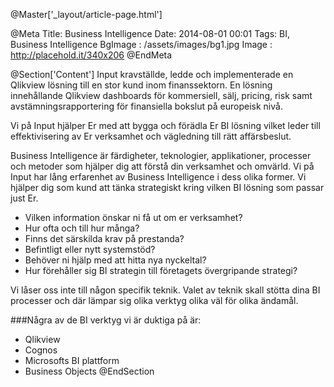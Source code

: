 @Master['_layout/article-page.html'] 

@Meta
Title: Business Intelligence
Date: 2014-08-01 00:01
Tags: BI, Business Intelligence
BgImage : /assets/images/bg1.jpg
Image : http://placehold.it/340x206
@EndMeta

@Section['Content']
Input kravställde, ledde och implementerade en Qlikview lösning till en stor kund inom finanssektorn. En lösning innehållande Qlikview dashboards för kommersiell, sälj, pricing, risk samt avstämningsrapportering för finansiella bokslut på europeisk nivå.

Vi på Input hjälper Er med att bygga och förädla Er BI lösning vilket leder till effektivisering av Er verksamhet och vägledning till rätt affärsbeslut.
 
Business Intelligence är färdigheter, teknologier, applikationer, processer och metoder som hjälper dig att förstå din verksamhet och omvärld.
Vi på Input har lång erfarenhet av Business Intelligence i dess olika former. Vi hjälper dig som kund att tänka strategiskt kring vilken BI lösning som passar just Er.

- Vilken information önskar ni få ut om er verksamhet?
- Hur ofta och till hur många?
- Finns det särskilda krav på prestanda?
- Befintligt eller nytt systemstöd?
- Behöver ni hjälp med att hitta nya nyckeltal?
- Hur förehåller sig BI strategin till företagets övergripande strategi?

Vi låser oss inte till någon specifik teknik. Valet av teknik skall stötta dina BI processer och där lämpar sig olika verktyg olika väl för olika ändamål.

###Några av de BI verktyg vi är duktiga på är:
- Qlikview
- Cognos
- Microsofts BI plattform
- Business Objects
@EndSection